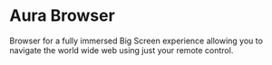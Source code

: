 # Aura Browser

Browser for a fully immersed Big Screen experience allowing you to navigate the world wide web using just your remote control.